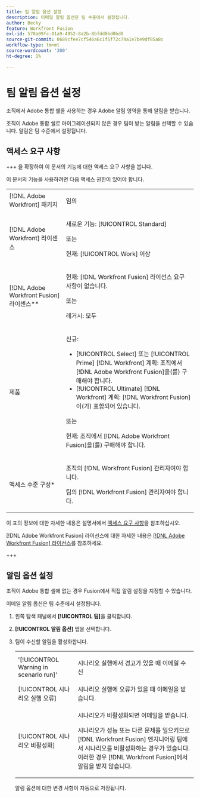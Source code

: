```yaml
---
title: 팀 알림 옵션 설정
description: 이메일 알림 옵션은 팀 수준에서 설정됩니다.
author: Becky
feature: Workfront Fusion
exl-id: 570a09fc-01a9-4952-8a2b-8bfdd86d0bd8
source-git-commit: 0689cfee7cf546a6c1f5f72c79a1e7be9df85a8c
workflow-type: tm+mt
source-wordcount: '300'
ht-degree: 1%

---
```


# 팀 알림 옵션 설정

조직에서 Adobe 통합 쉘을 사용하는 경우 Adobe 알림 영역을 통해 알림을 받습니다.

조직이 Adobe 통합 쉘로 마이그레이션되지 않은 경우 팀이 받는 알림을 선택할 수 있습니다. 알림은 팀 수준에서 설정됩니다.

## 액세스 요구 사항

+++ 을 확장하여 이 문서의 기능에 대한 액세스 요구 사항을 봅니다.

이 문서의 기능을 사용하려면 다음 액세스 권한이 있어야 합니다.

<table style="table-layout:auto">
 <col> 
 <col> 
 <tbody> 
  <tr> 
   <td role="rowheader">[!DNL Adobe Workfront] 패키지</td> 
   <td> <p>임의</p> </td> 
  </tr> 
  <tr data-mc-conditions=""> 
   <td role="rowheader">[!DNL Adobe Workfront] 라이센스</td> 
   <td> <p>새로운 기능: [!UICONTROL Standard]</p><p>또는</p><p>현재: [!UICONTROL Work] 이상</p> </td> 
  </tr> 
  <tr> 
   <td role="rowheader">[!DNL Adobe Workfront Fusion] 라이센스**</td> 
   <td>
   <p>현재: [!DNL Workfront Fusion] 라이선스 요구 사항이 없습니다.</p>
   <p>또는</p>
   <p>레거시: 모두 </p>
   </td> 
  </tr> 
  <tr> 
   <td role="rowheader">제품</td> 
   <td>
   <p>신규:</p> <ul><li>[!UICONTROL Select] 또는 [!UICONTROL Prime] [!DNL Workfront] 계획: 조직에서 [!DNL Adobe Workfront Fusion]을(를) 구매해야 합니다.</li><li>[!UICONTROL Ultimate] [!DNL Workfront] 계획: [!DNL Workfront Fusion]이(가) 포함되어 있습니다.</li></ul>
   <p>또는</p>
   <p>현재: 조직에서 [!DNL Adobe Workfront Fusion]을(를) 구매해야 합니다.</p>
   </td> 
  </tr>
  <tr data-mc-conditions=""> 
   <td role="rowheader">액세스 수준 구성*</td> 
   <td> 
     <p>조직의 [!DNL Workfront Fusion] 관리자여야 합니다.</p>
     <p>팀의 [!DNL Workfront Fusion] 관리자여야 합니다.</p>
   </td> 
  </tr> 
   </td> 
  </tr> 
 </tbody> 
</table>

이 표의 정보에 대한 자세한 내용은 설명서에서 [액세스 요구 사항](/help/workfront-fusion/references/licenses-and-roles/access-level-requirements-in-documentation.md)을 참조하십시오.

[!DNL Adobe Workfront Fusion] 라이선스에 대한 자세한 내용은 [[!DNL Adobe Workfront Fusion] 라이선스](/help/workfront-fusion/set-up-and-manage-workfront-fusion/licensing-operations-overview/license-automation-vs-integration.md)를 참조하세요.

+++

## 알림 옵션 설정

조직이 Adobe 통합 셸에 없는 경우 Fusion에서 직접 알림 설정을 지정할 수 있습니다.

이메일 알림 옵션은 팀 수준에서 설정됩니다.

1. 왼쪽 탐색 패널에서 **[!UICONTROL 팀]**&#x200B;을 클릭합니다.
1. **[!UICONTROL 알림 옵션]** 탭을 선택합니다.
1. 팀이 수신할 알림을 활성화합니다.

   <table style="table-layout:auto"> 
    <col> 
    <col> 
    <tbody> 
     <tr> 
      <td role="rowheader">'[!UICONTROL Warning in scenario run]'</td> 
      <td> <p>시나리오 실행에서 경고가 있을 때 이메일 수신</p> </td> 
     </tr> 
     <tr> 
      <td role="rowheader">[!UICONTROL 시나리오 실행 오류]</td> 
      <td>시나리오 실행에 오류가 있을 때 이메일을 받습니다.</td> 
     </tr> 
     <tr> 
      <td role="rowheader"> <p>[!UICONTROL 시나리오 비활성화]</p> </td> 
      <td><p>시나리오가 비활성화되면 이메일을 받습니다.</p><p>시나리오가 성능 또는 다른 문제를 일으키므로 [!DNL Workfront Fusion] 엔지니어링 팀에서 시나리오를 비활성화하는 경우가 있습니다. 이러한 경우 [!DNL Workfront Fusion]에서 알림을 받지 않습니다. </p></td>

</tr>
</tbody>
</table>

알림 옵션에 대한 변경 사항이 자동으로 저장됩니다.
